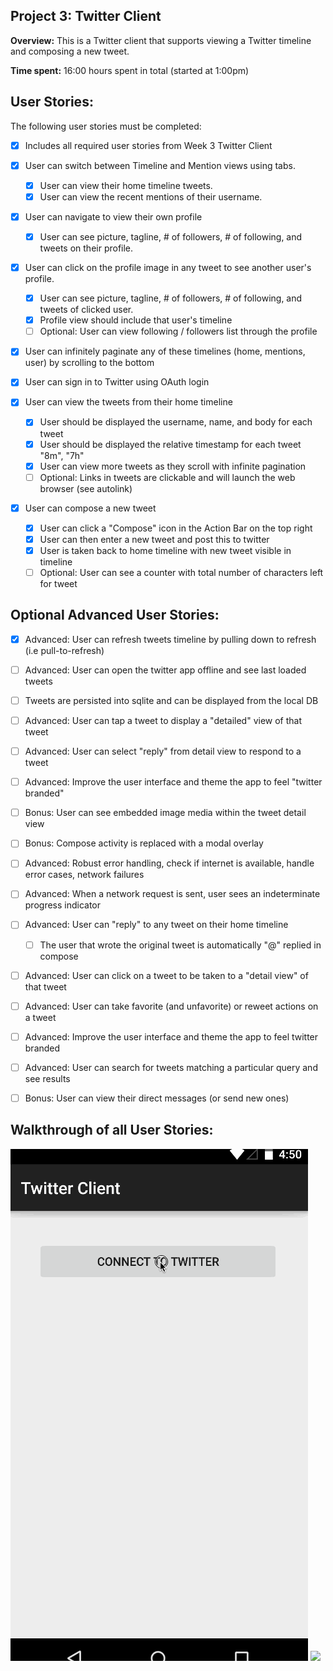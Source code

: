 Project 3: Twitter Client
-------------------------

**Overview:** This is a Twitter client that supports viewing a Twitter timeline and composing a new tweet.

**Time spent:** 16:00 hours spent in total (started at 1:00pm)

User Stories:
-------------

The following user stories must be completed:

- [x] Includes all required user stories from Week 3 Twitter Client
- [x] User can switch between Timeline and Mention views using tabs.
    - [x] User can view their home timeline tweets.
    - [x] User can view the recent mentions of their username.
- [x] User can navigate to view their own profile
    - [x] User can see picture, tagline, # of followers, # of following, and tweets on their profile.
- [x] User can click on the profile image in any tweet to see another user's profile.
    - [x] User can see picture, tagline, # of followers, # of following, and tweets of clicked user.
    - [x] Profile view should include that user's timeline
    - [ ] Optional: User can view following / followers list through the profile
- [x] User can infinitely paginate any of these timelines (home, mentions, user) by scrolling to the bottom

- [x] User can sign in to Twitter using OAuth login
- [x] User can view the tweets from their home timeline
    - [x] User should be displayed the username, name, and body for each tweet
    - [x] User should be displayed the relative timestamp for each tweet "8m", "7h"
    - [x] User can view more tweets as they scroll with infinite pagination
    - [ ] Optional: Links in tweets are clickable and will launch the web browser (see autolink)
- [x] User can compose a new tweet
    - [x] User can click a "Compose" icon in the Action Bar on the top right
    - [x] User can then enter a new tweet and post this to twitter
    - [x] User is taken back to home timeline with new tweet visible in timeline
    - [ ] Optional: User can see a counter with total number of characters left for tweet

Optional Advanced User Stories:
------------------------------

- [x] Advanced: User can refresh tweets timeline by pulling down to refresh (i.e pull-to-refresh)
- [ ] Advanced: User can open the twitter app offline and see last loaded tweets
- [ ] Tweets are persisted into sqlite and can be displayed from the local DB
- [ ] Advanced: User can tap a tweet to display a "detailed" view of that tweet
- [ ] Advanced: User can select "reply" from detail view to respond to a tweet
- [ ] Advanced: Improve the user interface and theme the app to feel "twitter branded"
- [ ] Bonus: User can see embedded image media within the tweet detail view
- [ ] Bonus: Compose activity is replaced with a modal overlay

- [ ] Advanced: Robust error handling, check if internet is available, handle error cases, network failures
- [ ] Advanced: When a network request is sent, user sees an indeterminate progress indicator
- [ ] Advanced: User can "reply" to any tweet on their home timeline
    - [ ] The user that wrote the original tweet is automatically "@" replied in compose
- [ ] Advanced: User can click on a tweet to be taken to a "detail view" of that tweet
- [ ] Advanced: User can take favorite (and unfavorite) or reweet actions on a tweet
- [ ] Advanced: Improve the user interface and theme the app to feel twitter branded
- [ ] Advanced: User can search for tweets matching a particular query and see results
- [ ] Bonus: User can view their direct messages (or send new ones)

Walkthrough of all User Stories:
-------------------------------

![](Walkthrough.gif)
![](Walkthrough2.gif)
